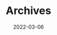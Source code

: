 ---
title: "Archives"
date: 2022-03-06
layout: "archives"
slug: "archives"
menu:
    main:
        weight: 8
        params: 
            icon: archives
---